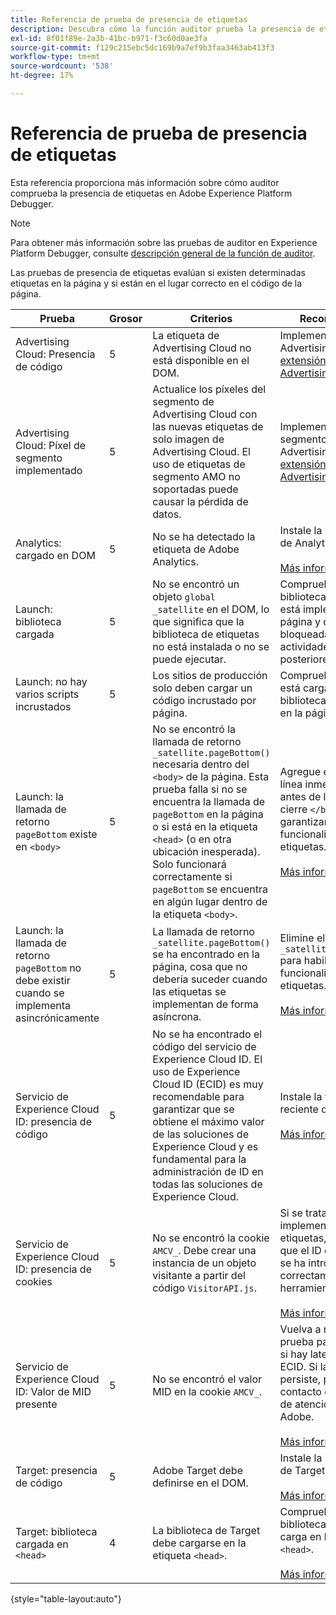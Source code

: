 ```yaml
---
title: Referencia de prueba de presencia de etiquetas
description: Descubra cómo la función auditor prueba la presencia de etiquetas en Adobe Experience Platform Debugger.
exl-id: 8f01f89e-2a3b-41bc-b971-f3c60d0ae3fa
source-git-commit: f129c215ebc5dc169b9a7ef9b3faa3463ab413f3
workflow-type: tm+mt
source-wordcount: '538'
ht-degree: 17%

---
```


# Referencia de prueba de presencia de etiquetas

Esta referencia proporciona más información sobre cómo auditor comprueba la presencia de etiquetas en Adobe Experience Platform Debugger.

>[!NOTE]
>
>Para obtener más información sobre las pruebas de auditor en Experience Platform Debugger, consulte [descripción general de la función de auditor](./overview.md).

Las pruebas de presencia de etiquetas evalúan si existen determinadas etiquetas en la página y si están en el lugar correcto en el código de la página.

| Prueba | Grosor | Criterios | Recomendación |
| --- | --- | --- | --- |
| Advertising Cloud: Presencia de código | 5 | La etiqueta de Advertising Cloud no está disponible en el DOM. | Implemente la etiqueta Advertising Cloud con la [extensión de etiqueta Advertising Cloud](../../destinations/catalog/advertising/adobe-advertising-cloud.md). |
| Advertising Cloud: Píxel de segmento implementado | 5 | Actualice los píxeles del segmento de Advertising Cloud con las nuevas etiquetas de solo imagen de Advertising Cloud. El uso de etiquetas de segmento AMO no soportadas puede causar la pérdida de datos. | Implemente el píxel del segmento de Advertising Cloud con la [extensión de etiqueta de Advertising Cloud](../../destinations/catalog/advertising/adobe-advertising-cloud.md). |
| Analytics: cargado en DOM | 5 | No se ha detectado la etiqueta de Adobe Analytics. | Instale la última versión de Analytics. <br><br>[Más información](https://experienceleague.adobe.com/docs/analytics/implementation/home.html) |
| Launch: biblioteca cargada | 5 | No se encontró un objeto `global _satellite` en el DOM, lo que significa que la biblioteca de etiquetas no está instalada o no se puede ejecutar. | Compruebe que la biblioteca de etiquetas está implementada en la página y que no está bloqueada por las actividades de script posteriores. |
| Launch: no hay varios scripts incrustados | 5 | Los sitios de producción solo deben cargar un código incrustado por página. | Compruebe que solo se está cargando la biblioteca de producción en la página. |
| Launch: la llamada de retorno `pageBottom` existe en `<body>` | 5 | No se encontró la llamada de retorno `_satellite.pageBottom()` necesaria dentro del `<body>` de la página. Esta prueba falla si no se encuentra la llamada de `pageBottom` en la página o si está en la etiqueta `<head>` (o en otra ubicación inesperada). Solo funcionará correctamente si `pageBottom` se encuentra en algún lugar dentro de la etiqueta `<body>`. | Agregue el script en línea inmediatamente antes de la etiqueta de cierre `</body>` para garantizar la correcta funcionalidad de las etiquetas.<br><br>[Más información](../../tags/ui/client-side/asynchronous-deployment.md) |
| Launch: la llamada de retorno `pageBottom` no debe existir cuando se implementa asincrónicamente | 5 | La llamada de retorno `_satellite.pageBottom()` se ha encontrado en la página, cosa que no debería suceder cuando las etiquetas se implementan de forma asíncrona. | Elimine el script `_satellite.pageBottom()` para habilitar la correcta funcionalidad de las etiquetas. <br><br>[Más información](../../tags/ui/client-side/asynchronous-deployment.md) |
| Servicio de Experience Cloud ID: presencia de código | 5 | No se ha encontrado el código del servicio de Experience Cloud ID. El uso de Experience Cloud ID (ECID) es muy recomendable para garantizar que se obtiene el máximo valor de las soluciones de Experience Cloud y es fundamental para la administración de ID en todas las soluciones de Experience Cloud. | Instale la versión más reciente de ECID.<br><br>[Más información](https://experienceleague.adobe.com/docs/id-service/using/intro/overview.html?lang=es) |
| Servicio de Experience Cloud ID: presencia de cookies | 5 | No se encontró la cookie `AMCV_`. Debe crear una instancia de un objeto visitante a partir del código `VisitorAPI.js`. | Si se trata de una implementación de etiquetas, compruebe que el ID de AdobeOrg se ha introducido correctamente en la herramienta ECID. <br><br>[Más información](https://experienceleague.adobe.com/docs/id-service/using/intro/cookies.html) |
| Servicio de Experience Cloud ID: Valor de MID presente | 5 | No se encontró el valor MID en la cookie `AMCV_`. | Vuelva a realizar la prueba para comprobar si hay latencia de API de ECID. Si la condición persiste, póngase en contacto con el Servicio de atención al cliente de Adobe. <br><br>[Más información](https://experienceleague.adobe.com/docs/id-service/using/intro/cookies.html) |
| Target: presencia de código | 5 | Adobe Target debe definirse en el DOM. | Instale la última versión de Target (at.js). <br><br>[Más información](https://experienceleague.adobe.com/docs/target/using/implement-target/implementing-target.html) |
| Target: biblioteca cargada en `<head>` | 4 | La biblioteca de Target debe cargarse en la etiqueta `<head>`. | Compruebe que la biblioteca de Target se carga en la etiqueta `<head>`. <br><br>[Más información](https://experienceleague.adobe.com/docs/target/using/implement-target/implementing-target.html) |

{style="table-layout:auto"}
